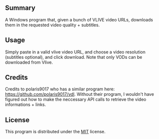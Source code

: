 
## Summary
A Windows program that, given a bunch of VLIVE video URLs, downloads them in the requested video quality + subtitles.

## Usage
Simply paste in a valid vlive video URL, and choose a video resolution (subtitles optional), and click download.
Note that only VODs can be downloaded from Vlive.

## Credits
Credits to polaris9017 who has a similar program here: https://github.com/polaris9017/vdl.
Without their program, I wouldn't have figured out how to make the neccessary API calls to retrieve the video informations + links.

## License
This program is distributed under the [MIT](https://choosealicense.com/licenses/mit/) license.
